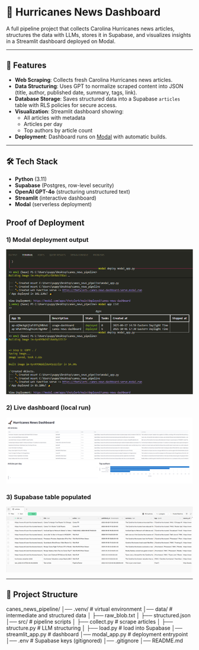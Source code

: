 # 🏒 Hurricanes News Dashboard

A full pipeline project that collects Carolina Hurricanes news articles, structures the data with LLMs, stores it in Supabase, and visualizes insights in a Streamlit dashboard deployed on Modal.

---

## 🚀 Features
- **Web Scraping**: Collects fresh Carolina Hurricanes news articles.
- **Data Structuring**: Uses GPT to normalize scraped content into JSON (title, author, published date, summary, tags, link).
- **Database Storage**: Saves structured data into a Supabase `articles` table with RLS policies for secure access.
- **Visualization**: Streamlit dashboard showing:
  - All articles with metadata
  - Articles per day
  - Top authors by article count
- **Deployment**: Dashboard runs on [Modal](https://modal.com) with automatic builds.

---

## 🛠️ Tech Stack
- **Python** (3.11)
- **Supabase** (Postgres, row-level security)
- **OpenAI GPT-4o** (structuring unstructured text)
- **Streamlit** (interactive dashboard)
- **Modal** (serverless deployment)

## Proof of Deployment

### 1) Modal deployment output
![Terminal showing Modal deploy URL](docs/bash_deployment.png)

### 2) Live dashboard (local run)
![Streamlit dashboard](docs/dashboard.png)

### 3) Supabase table populated
![Supabase articles table](docs/supabase_pipeline.png)


---

## 📂 Project Structure
canes_news_pipeline/
│── .venv/ # virtual environment
│── data/ # intermediate and structured data
│ ├── raw_blob.txt
│ ├── structured.json
│── src/ # pipeline scripts
│ ├── collect.py # scrape articles
│ ├── structure.py # LLM structuring
│ ├── load.py # load into Supabase
│── streamlit_app.py # dashboard
│── modal_app.py # deployment entrypoint
│── .env # Supabase keys (gitignored)
│── .gitignore
│── README.md
